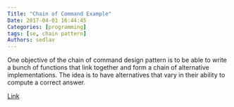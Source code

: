 ```yaml
---
Title: "Chain of Command Example"
Date: 2017-04-01 16:44:45
Categories: [programming]
tags: [se, chain pattern]
Authors: sedlav
---
```


One objective of the chain of command design pattern is to be able to write a bunch of functions that link together and form a chain of alternative implementations. The idea is to have alternatives that vary in their ability to compute a correct answer.

[Link](https://dzone.com/articles/chain-of-command-example)
